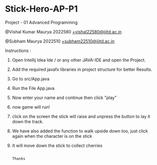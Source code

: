# Stick-Hero-AP-P1

Project - 01 Advanced Programming

@Vishal Kumar Maurya 2022580  +vishal22580@iiitd.ac.in

@Subham Maurya 2022510  +subham22510@iiitd.ac.in

Instructions :
1. Open Intellij Idea Ide / or any other JAVA-IDE and open the Project.
2. Add the required javafx libraries in project structure for better Results.
3. Go to src/App.java
4. Run the File App.java
5. Now enter your name and continue then click "play"
6. now game will run!
7. click on the screen the stick will raise and unpress the button to lay it down the track.
8. We have also added the function to walk upside down too, just click again when the character is on the stick 
9. It will move down the stick to collect cherries


                                                                     Thanks
